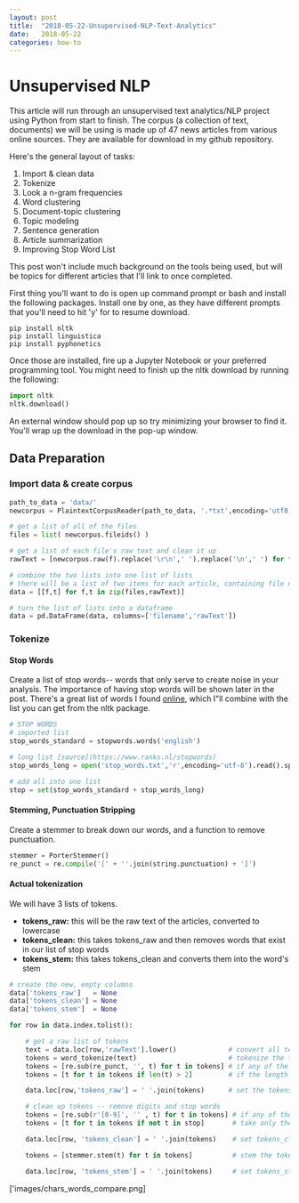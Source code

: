 ```yaml
---
layout: post
title:  "2018-05-22-Unsupervised-NLP-Text-Analytics"
date:   2018-05-22
categories: how-to
---
```


# Unsupervised NLP

This article will run through an unsupervised text analytics/NLP project using Python from start to finish. The corpus (a collection of text, documents) we will be using is made up of 47 news articles from various online sources. They are available for download in my github repository.

Here's the general layout of tasks:
1. Import & clean data
2. Tokenize
3. Look a n-gram frequencies
4. Word clustering
5. Document-topic clustering
6. Topic modeling
7. Sentence generation
8. Article summarization
9. Improving Stop Word List


This post won't include much background on the tools being used, but will be topics for different articles that I'll link to once completed.

First thing you'll want to do is open up command prompt or bash and install the following packages. Install one by one, as they have different prompts that you'll need to hit 'y' for to resume download.

```
pip install nltk
pip install linguistica
pip install pyphonetics
```

Once those are installed, fire up a Jupyter Notebook or your preferred programming tool. You might need to finish up the nltk download by running the following:

```python
import nltk
nltk.download()
```

An external window should pop up so try minimizing your browser to find it. You'll wrap up the download in the pop-up window.
## Data Preparation
### Import data & create corpus

```python
path_to_data = 'data/'
newcorpus = PlaintextCorpusReader(path_to_data, '.*txt',encoding='utf8')

# get a list of all of the files
files = list( newcorpus.fileids() )

# get a list of each file's raw text and clean it up
rawText = [newcorpus.raw(f).replace('\r\n',' ').replace('\n',' ') for f in files]

# combine the two lists into one list of lists
# there will be a list of two items for each article, containing file name and raw text
data = [[f,t] for f,t in zip(files,rawText)]

# turn the list of lists into a dataframe
data = pd.DataFrame(data, columns=['filename','rawText'])
```

### Tokenize
#### Stop Words
Create a list of stop words-- words that only serve to create noise in your analysis. The importance of having stop words will be shown later in the post. There's a great list of words I found [online](https://www.ranks.nl/stopwords), which I"ll combine with the list you can get from the nltk package.

```python
# STOP WORDS
# imported list
stop_words_standard = stopwords.words('english')

# long list [source](https://www.ranks.nl/stopwords)
stop_words_long = open('stop_words.txt','r',encoding='utf-8').read().split('\n')

# add all into one list
stop = set(stop_words_standard + stop_words_long)
```

#### Stemming, Punctuation Stripping
Create a stemmer to break down our words, and a function to remove punctuation.

```python
stemmer = PorterStemmer()
re_punct = re.compile('[' + ''.join(string.punctuation) + ']')

```

#### Actual tokenization

We will have 3 lists of tokens.
- __tokens_raw:__ this will be the raw text of the articles, converted to lowercase
- __tokens_clean:__ this takes tokens_raw and then removes words that exist in our list of stop words
- __tokens_stem:__ this takes tokens_clean and converts them into the word's stem

```python
# create the new, empty columns
data['tokens_raw']   = None
data['tokens_clean'] = None
data['tokens_stem']  = None

for row in data.index.tolist():

    # get a raw list of tokens
    text = data.loc[row,'rawText'].lower()             # convert all text to lowercase
    tokens = word_tokenize(text)                       # tokenize the text, meaning turn text into a list of words
    tokens = [re.sub(re_punct, '', t) for t in tokens] # if any of the words have punctuation in them, remove it
    tokens = [t for t in tokens if len(t) > 2]         # if the length of the token is over 2 letters, keep it

    data.loc[row,'tokens_raw'] = ' '.join(tokens)      # set the tokens_raw column to this list of tokens

    # clean up tokens -- remove digits and stop words
    tokens = [re.sub(r'[0-9]', '' , t) for t in tokens] # if any of the words have digits, remove them
    tokens = [t for t in tokens if not t in stop]       # take only the words/tokens that aren't in the list of stop words

    data.loc[row, 'tokens_clean'] = ' '.join(tokens)    # set tokens_clean to the cleaned up list of tokens

    tokens = [stemmer.stem(t) for t in tokens]          # stem the tokens (take the root of the word)

    data.loc[row, 'tokens_stem'] = ' '.join(tokens)     # set tokens_stem to the stemmed tokens
```

['images/chars_words_compare.png]
